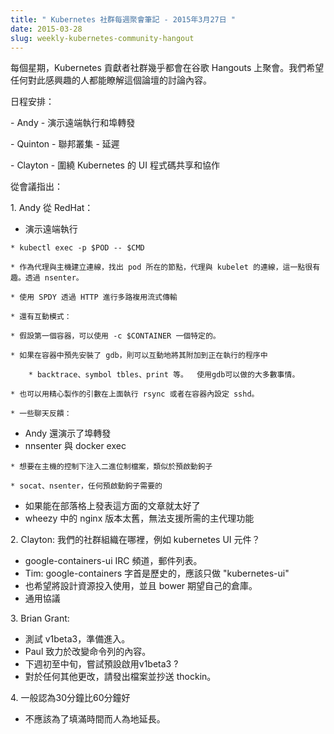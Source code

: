 ```yaml
---
title: " Kubernetes 社群每週聚會筆記 - 2015年3月27日 "
date: 2015-03-28
slug: weekly-kubernetes-community-hangout
---
```


<!--
---
title: " Weekly Kubernetes Community Hangout Notes - March 27 2015 "
date: 2015-03-28
slug: weekly-kubernetes-community-hangout
url: /zh-cn/blog/2015/03/Weekly-Kubernetes-Community-Hangout
---
-->

<!--
Every week the Kubernetes contributing community meet virtually over Google Hangouts. We want anyone who's interested to know what's discussed in this forum.
-->
每個星期，Kubernetes 貢獻者社群幾乎都會在谷歌 Hangouts 上聚會。我們希望任何對此感興趣的人都能瞭解這個論壇的討論內容。

<!--
Agenda:
-->
日程安排：

<!--

\- Andy - demo remote execution and port forwarding

\- Quinton - Cluster federation - Postponed

\- Clayton - UI code sharing and collaboration around Kubernetes

-->

\- Andy - 演示遠端執行和埠轉發

\- Quinton - 聯邦叢集 - 延遲

\- Clayton - 圍繞 Kubernetes 的 UI 程式碼共享和協作

<!--
Notes from meeting:
-->
從會議指出：

<!--

1\. Andy from RedHat:

-->

1\. Andy 從 RedHat：

<!--

* Demo remote execution

-->

* 演示遠端執行

<!--

    * kubectl exec -p $POD -- $CMD

    * Makes a connection to the master as proxy, figures out which node the pod is on, proxies connection to kubelet, which does the interesting bit.  via nsenter.

    * Multiplexed streaming over HTTP using SPDY

    * Also interactive mode:

    * Assumes first container.  Can use -c $CONTAINER to pick a particular one.

    * If have gdb pre-installed in container, then can interactively attach it to running process

        * backtrace, symbol tbles, print, etc.  Most things you can do with gdb.

    * Can also with careful flag crafting run rsync over this or set up sshd inside container.

    * Some feedback via chat:

-->

    * kubectl exec -p $POD -- $CMD

    * 作為代理與主機建立連線，找出 pod 所在的節點，代理與 kubelet 的連線，這一點很有趣。透過 nsenter。

    * 使用 SPDY 透過 HTTP 進行多路複用流式傳輸

    * 還有互動模式：

    * 假設第一個容器，可以使用 -c $CONTAINER 一個特定的。

    * 如果在容器中預先安裝了 gdb，則可以互動地將其附加到正在執行的程序中

        * backtrace、symbol tbles、print 等。  使用gdb可以做的大多數事情。

    * 也可以用精心製作的引數在上面執行 rsync 或者在容器內設定 sshd。

    * 一些聊天反饋：

<!--

* Andy also demoed port forwarding
* nsenter vs. docker exec

-->

* Andy 還演示了埠轉發
* nnsenter 與 docker exec

<!--

    * want to inject a binary under control of the host, similar to pre-start hooks

    * socat, nsenter, whatever the pre-start hook needs

-->

    * 想要在主機的控制下注入二進位制檔案，類似於預啟動鉤子

    * socat、nsenter，任何預啟動鉤子需要的

<!--

* would be nice to blog post on this
* version of nginx in wheezy is too old to support needed master-proxy functionality

-->

* 如果能在部落格上發表這方面的文章就太好了
* wheezy 中的 nginx 版本太舊，無法支援所需的主代理功能

<!--

2\. Clayton: where are we wrt a community organization for e.g. kubernetes UI components?

* google-containers-ui IRC channel, mailing list.
* Tim: google-containers prefix is historical, should just do "kubernetes-ui"
* also want to put design resources in, and bower expects its own repo.
* General agreement

-->

2\. Clayton: 我們的社群組織在哪裡，例如 kubernetes UI 元件？

* google-containers-ui IRC 頻道，郵件列表。
* Tim: google-containers 字首是歷史的，應該只做 "kubernetes-ui"
* 也希望將設計資源投入使用，並且 bower 期望自己的倉庫。
* 通用協議

<!--

3\. Brian Grant:

* Testing v1beta3, getting that ready to go in.
* Paul working on changes to commandline stuff.
* Early to mid next week, try to enable v1beta3 by default?
* For any other changes, file issue and CC thockin.

-->

3\. Brian Grant:

* 測試 v1beta3，準備進入。
* Paul 致力於改變命令列的內容。
* 下週初至中旬，嘗試預設啟用v1beta3 ?
* 對於任何其他更改，請發出檔案並抄送 thockin。

<!--

4\. General consensus that 30 minutes is better than 60

-->

4\. 一般認為30分鐘比60分鐘好

<!--

* Shouldn't artificially try to extend just to fill time.

-->

* 不應該為了填滿時間而人為地延長。
